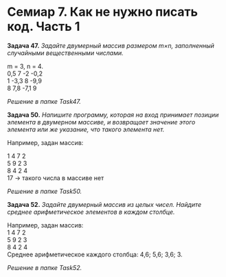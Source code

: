# Семиар 7. Как не нужно писать код. Часть 1

**Задача 47.** *Задайте двумерный массив размером m×n, заполненный случайными вещественными числами.*

m = 3, n = 4.  
0,5  7  -2   -0,2  
1  -3,3  8   -9,9  
8   7,8 -7,1   9

*Решение в папке Task47.*

**Задача 50.** *Напишите программу, которая на вход принимает позиции элемента в двумерном массиве, и возвращает значение этого элемента или же указание, что такого элемента нет.*

Например, задан массив:

1 4 7 2  
5 9 2 3  
8 4 2 4  
17 -> такого числа в массиве нет

*Решение в папке Task50.*

**Задача 52.** *Задайте двумерный массив из целых чисел. Найдите среднее арифметическое элементов в каждом столбце.*

Например, задан массив:  
1 4 7 2  
5 9 2 3  
8 4 2 4  
Среднее арифметическое каждого столбца: 4,6; 5,6; 3,6; 3.

*Решение в папке Task52.*
